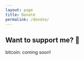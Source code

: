 ```yaml
---
layout: page
title: Donate
permalink: /donate/
---
```


## Want to support me? 🤝

bitcoin: coming soon!
